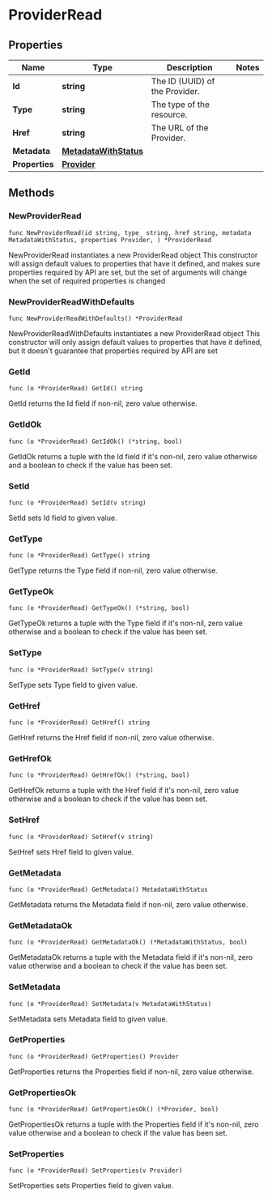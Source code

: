 # ProviderRead

## Properties

|Name | Type | Description | Notes|
|------------ | ------------- | ------------- | -------------|
|**Id** | **string** | The ID (UUID) of the Provider. | |
|**Type** | **string** | The type of the resource. | |
|**Href** | **string** | The URL of the Provider. | |
|**Metadata** | [**MetadataWithStatus**](MetadataWithStatus.md) |  | |
|**Properties** | [**Provider**](Provider.md) |  | |

## Methods

### NewProviderRead

`func NewProviderRead(id string, type_ string, href string, metadata MetadataWithStatus, properties Provider, ) *ProviderRead`

NewProviderRead instantiates a new ProviderRead object
This constructor will assign default values to properties that have it defined,
and makes sure properties required by API are set, but the set of arguments
will change when the set of required properties is changed

### NewProviderReadWithDefaults

`func NewProviderReadWithDefaults() *ProviderRead`

NewProviderReadWithDefaults instantiates a new ProviderRead object
This constructor will only assign default values to properties that have it defined,
but it doesn't guarantee that properties required by API are set

### GetId

`func (o *ProviderRead) GetId() string`

GetId returns the Id field if non-nil, zero value otherwise.

### GetIdOk

`func (o *ProviderRead) GetIdOk() (*string, bool)`

GetIdOk returns a tuple with the Id field if it's non-nil, zero value otherwise
and a boolean to check if the value has been set.

### SetId

`func (o *ProviderRead) SetId(v string)`

SetId sets Id field to given value.


### GetType

`func (o *ProviderRead) GetType() string`

GetType returns the Type field if non-nil, zero value otherwise.

### GetTypeOk

`func (o *ProviderRead) GetTypeOk() (*string, bool)`

GetTypeOk returns a tuple with the Type field if it's non-nil, zero value otherwise
and a boolean to check if the value has been set.

### SetType

`func (o *ProviderRead) SetType(v string)`

SetType sets Type field to given value.


### GetHref

`func (o *ProviderRead) GetHref() string`

GetHref returns the Href field if non-nil, zero value otherwise.

### GetHrefOk

`func (o *ProviderRead) GetHrefOk() (*string, bool)`

GetHrefOk returns a tuple with the Href field if it's non-nil, zero value otherwise
and a boolean to check if the value has been set.

### SetHref

`func (o *ProviderRead) SetHref(v string)`

SetHref sets Href field to given value.


### GetMetadata

`func (o *ProviderRead) GetMetadata() MetadataWithStatus`

GetMetadata returns the Metadata field if non-nil, zero value otherwise.

### GetMetadataOk

`func (o *ProviderRead) GetMetadataOk() (*MetadataWithStatus, bool)`

GetMetadataOk returns a tuple with the Metadata field if it's non-nil, zero value otherwise
and a boolean to check if the value has been set.

### SetMetadata

`func (o *ProviderRead) SetMetadata(v MetadataWithStatus)`

SetMetadata sets Metadata field to given value.


### GetProperties

`func (o *ProviderRead) GetProperties() Provider`

GetProperties returns the Properties field if non-nil, zero value otherwise.

### GetPropertiesOk

`func (o *ProviderRead) GetPropertiesOk() (*Provider, bool)`

GetPropertiesOk returns a tuple with the Properties field if it's non-nil, zero value otherwise
and a boolean to check if the value has been set.

### SetProperties

`func (o *ProviderRead) SetProperties(v Provider)`

SetProperties sets Properties field to given value.



